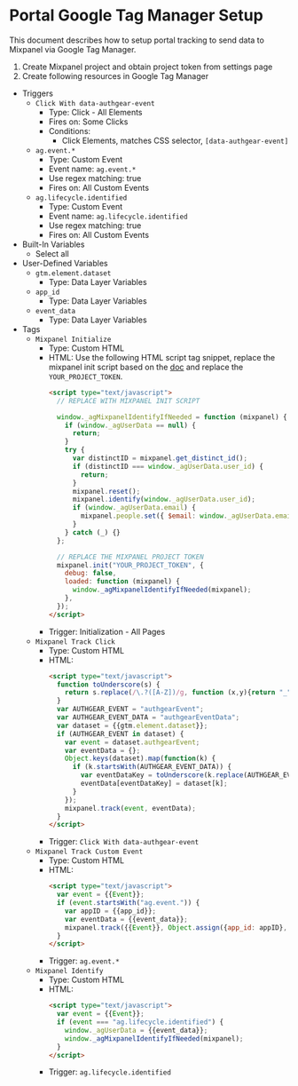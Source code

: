 # Portal Google Tag Manager Setup

This document describes how to setup portal tracking to send data to Mixpanel via Google Tag Manager.

1. Create Mixpanel project and obtain project token from settings page
1. Create following resources in Google Tag Manager
  - Triggers
    - `Click With data-authgear-event`
      - Type: Click - All Elements
      - Fires on: Some Clicks
      - Conditions:
        - Click Elements, matches CSS selector, `[data-authgear-event]`
    - `ag.event.*`
      - Type: Custom Event
      - Event name: `ag.event.*`
      - Use regex matching: true
      - Fires on: All Custom Events
    - `ag.lifecycle.identified`
      - Type: Custom Event
      - Event name: `ag.lifecycle.identified`
      - Use regex matching: true
      - Fires on: All Custom Events
  - Built-In Variables
    - Select all
  - User-Defined Variables
    - `gtm.element.dataset`
      - Type: Data Layer Variables
    - `app_id`
      - Type: Data Layer Variables
    - `event_data`
      - Type: Data Layer Variables
  - Tags
    - `Mixpanel Initialize`
      - Type: Custom HTML
      - HTML: Use the following HTML script tag snippet, replace the mixpanel init script based on the [doc](https://developer.mixpanel.com/docs/javascript-quickstart#installation-option-2-html) and replace the `YOUR_PROJECT_TOKEN`.
        ```html
        <script type="text/javascript">
          // REPLACE WITH MIXPANEL INIT SCRIPT

          window._agMixpanelIdentifyIfNeeded = function (mixpanel) {
            if (window._agUserData == null) {
              return;
            }
            try {
              var distinctID = mixpanel.get_distinct_id();
              if (distinctID === window._agUserData.user_id) {
                return;
              }
              mixpanel.reset();
              mixpanel.identify(window._agUserData.user_id);
              if (window._agUserData.email) {
                mixpanel.people.set({ $email: window._agUserData.email });
              }
            } catch (_) {}
          };

          // REPLACE THE MIXPANEL PROJECT TOKEN
          mixpanel.init("YOUR_PROJECT_TOKEN", {
            debug: false,
            loaded: function (mixpanel) {
              window._agMixpanelIdentifyIfNeeded(mixpanel);
            },
          });
        </script>
        ```
      - Trigger: Initialization - All Pages
    - `Mixpanel Track Click`
      - Type: Custom HTML
      - HTML:
        ```html
        <script type="text/javascript">
          function toUnderscore(s) {
            return s.replace(/\.?([A-Z])/g, function (x,y){return "_" + y.toLowerCase()}).replace(/^_/, "");
          }
          var AUTHGEAR_EVENT = "authgearEvent";
          var AUTHGEAR_EVENT_DATA = "authgearEventData";
          var dataset = {{gtm.element.dataset}};
          if (AUTHGEAR_EVENT in dataset) {
            var event = dataset.authgearEvent;
            var eventData = {};
            Object.keys(dataset).map(function(k) {
              if (k.startsWith(AUTHGEAR_EVENT_DATA)) {
                var eventDataKey = toUnderscore(k.replace(AUTHGEAR_EVENT_DATA, ""));
                eventData[eventDataKey] = dataset[k];
              }
            });
            mixpanel.track(event, eventData);
          }
        </script>
        ```
      - Trigger: `Click With data-authgear-event`
    - `Mixpanel Track Custom Event`
      - Type: Custom HTML
      - HTML:
        ```html
        <script type="text/javascript">
          var event = {{Event}};
          if (event.startsWith("ag.event.")) {
            var appID = {{app_id}};
            var eventData = {{event_data}};
            mixpanel.track({{Event}}, Object.assign({app_id: appID}, eventData));
          }
        </script>
        ```
      - Trigger: `ag.event.*`
    - `Mixpanel Identify`
      - Type: Custom HTML
      - HTML:
        ```html
        <script type="text/javascript">
          var event = {{Event}};
          if (event === "ag.lifecycle.identified") {
            window._agUserData = {{event_data}};
            window._agMixpanelIdentifyIfNeeded(mixpanel);
          }
        </script>
        ```
      - Trigger: `ag.lifecycle.identified`
